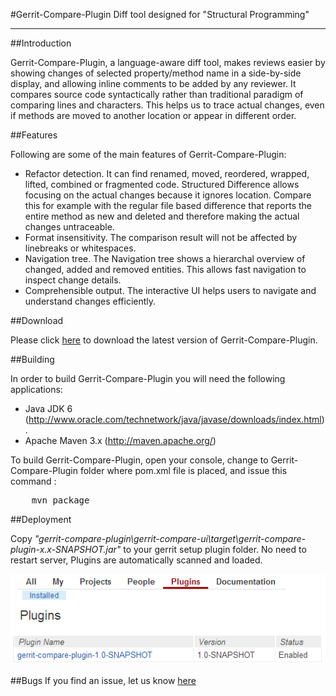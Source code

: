 #Gerrit-Compare-Plugin
Diff tool designed for "Structural Programming"

-------------------------

##Introduction

 Gerrit-Compare-Plugin, a language-aware diff tool, makes reviews easier by showing changes of selected property/method name in a side-by-side display, and allowing inline comments to be added by any reviewer. It compares source code  syntactically rather than traditional paradigm of comparing lines and characters. This helps us to trace actual changes, even if methods are moved to another location or appear in different order.


##Features

 Following are some of the main features of Gerrit-Compare-Plugin:

- Refactor detection. It can find renamed, moved, reordered, wrapped, lifted, combined or fragmented code. Structured Difference allows focusing on the actual changes because it ignores location. Compare this for example with the regular file based difference that reports the entire method as new and deleted and therefore making the actual changes untraceable.
- Format insensitivity. The comparison result will not be affected by linebreaks or whitespaces.
- Navigation tree. The Navigation tree shows a hierarchal overview of changed, added and removed entities. This allows fast navigation to inspect change details.
- Comprehensible output. The interactive UI helps users to navigate and understand changes efficiently.


##Download

Please click [here](https://github.com/amitanjani/gerrit-compare-plugin/archive/master.zip) to download the latest version of Gerrit-Compare-Plugin.


##Building

In order to build Gerrit-Compare-Plugin you will need the following applications:

- Java JDK 6 (http://www.oracle.com/technetwork/java/javase/downloads/index.html).
- Apache Maven 3.x (http://maven.apache.org/)

To build Gerrit-Compare-Plugin, open your console, change to Gerrit-Compare-Plugin folder where pom.xml file is placed, and issue this command :

<pre>
    mvn package
</pre>


##Deployment

Copy *"gerrit-compare-plugin\gerrit-compare-ui\target\gerrit-compare-plugin-x.x-SNAPSHOT.jar"* to your gerrit setup plugin folder. No need to restart server, Plugins are automatically scanned and loaded.

![Alt text](GerritPluginList.png "Gerrit Plugins")



##Bugs
If you find an issue, let us know [here](https://github.com/sans-sense/GerritStructuralComparatorPlugin/issues?page=1&state=open) 


